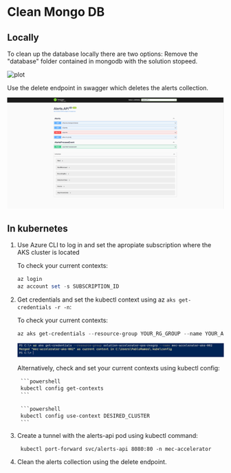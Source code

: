 # Clean Mongo DB

## Locally
To clean up the database locally there are two options:
Remove the "database" folder contained in mongodb with the solution stopeed.

![plot](./imgs/mongodb/folderdelete.PNG)

Use the delete endpoint in swagger which deletes the alerts collection.

![plot](./imgs/startup/swagger.PNG)

## In kubernetes

1. Use Azure CLI to log in and set the apropiate subscription where the AKS cluster is located

    To check your current contexts:

    ```powershell
    az login
    az account set -s SUBSCRIPTION_ID
    ```

2. Get credentials and set the kubectl context using az `aks get-credentials -r -n`:

    To check your current contexts:

    ```powershell
    az aks get-credentials --resource-group YOUR_RG_GROUP --name YOUR_AKS_NAME
    ```

    ![kubectl minikube context](/docs/imgs/deploy/aks1.png)


    Alternatively, check and set your current contexts using kubectl config:

        ```powershell
        kubectl config get-contexts
        ```

        ```powershell
        kubectl config use-context DESIRED_CLUSTER
        ```

3. Create a tunnel with the alerts-api pod using kubectl command:

        kubectl port-forward svc/alerts-api 8080:80 -n mec-accelerator

4. Clean the alerts collection using the delete endpoint.